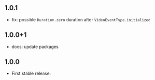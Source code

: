 ## 1.0.1

- fix: possible `Duration.zero` duration after `VideoEventType.initialized`

## 1.0.0+1

- docs: update packages

## 1.0.0

- First stable release.
